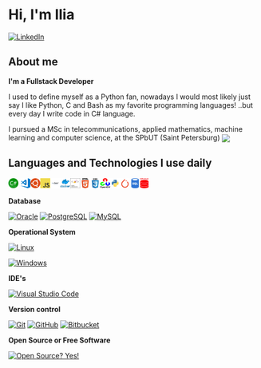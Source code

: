 # Hi, I'm Ilia


[![LinkedIn](https://img.shields.io/static/v1?label=LinkedIn&message=%20&color=pink&logo=LinkedIn&style=flat-square&logoColor=white)](https://www.linkedin.com/in/ilia-maslakov/)

## About me

 <strong>I'm a Fullstack Developer</strong>
 
I used to define myself as a Python fan, nowadays I would most likely just say I like Python, С and Bash as my favorite programming languages!
..but every day I write code in C# language.

I pursued a MSc in telecommunications, applied mathematics, machine learning and computer science, at the SPbUT (Saint Petersburg) 
<img align='center' src="https://github-readme-stats.vercel.app/api?username=ilia-maslakov&show_icons=true">

## Languages and Technologies I use daily

<code><img height="20" src="https://raw.githubusercontent.com/github/explore/80688e429a7d4ef2fca1e82350fe8e3517d3494d/topics/csharp/csharp.png"></code>
<code><img height="20" src="https://raw.githubusercontent.com/github/explore/80688e429a7d4ef2fca1e82350fe8e3517d3494d/topics/visual-studio-code/visual-studio-code.png"></code><code><img height="20" src="https://raw.githubusercontent.com/github/explore/80688e429a7d4ef2fca1e82350fe8e3517d3494d/topics/ubuntu/ubuntu.png"></code><code><img height="20" src="https://raw.githubusercontent.com/github/explore/80688e429a7d4ef2fca1e82350fe8e3517d3494d/topics/javascript/javascript.png"></code><code><img height="20" src="https://raw.githubusercontent.com/github/explore/80688e429a7d4ef2fca1e82350fe8e3517d3494d/topics/jquery/jquery.png"></code><code><img height="20" src="https://raw.githubusercontent.com/github/explore/80688e429a7d4ef2fca1e82350fe8e3517d3494d/topics/docker/docker.png"></code><code><img height="20" src="https://raw.githubusercontent.com/github/explore/80688e429a7d4ef2fca1e82350fe8e3517d3494d/topics/styled-components/styled-components.png"></code><code><img height="20" src="https://raw.githubusercontent.com/github/explore/80688e429a7d4ef2fca1e82350fe8e3517d3494d/topics/html/html.png"></code><code><img height="20" src="https://raw.githubusercontent.com/ilia-maslakov/ilia-maslakov/9e91c0c656f6769628259685dd3f284b7b7c24ae/logo/css.png"></code><code><img height="20" src="https://github.com/ilia-maslakov/ilia-maslakov/blob/master/logo/opencv.png"></code><code><img height="20" src="https://github.com/ilia-maslakov/ilia-maslakov/blob/master/logo/python.png"></code><code><img height="20" src="https://github.com/ilia-maslakov/ilia-maslakov/blob/master/logo/pytorch.png"></code><code><img height="20" src="https://github.com/ilia-maslakov/ilia-maslakov/blob/master/logo/sql.png"></code><code><img height="20" src="https://github.com/ilia-maslakov/ilia-maslakov/blob/master/logo/oracledb.png"></code>




**Database**

[![Oracle](https://img.shields.io/badge/-oracle-a0c4db?logoWidth=40&style=flat-square&logo=oracle&link=https://github.com/ilia-maslakov/)](https://github.com/ilia-maslakov/)
[![PostgreSQL](https://img.shields.io/badge/-PostgreSQL-336791?style=flat-square&logo=postgresql&link=https://github.com/ilia-maslakov/)](https://github.com/ilia-maslakov/)
[![MySQL](https://img.shields.io/badge/-MySQL-a0c4db?logoWidth=40&style=flat-square&logo=mysql&link=https://github.com/lucenarenato/)](https://github.com/ilia-maslakov/)

**Operational System**

[![Linux](https://img.shields.io/badge/-Linux-333333?style=flat-square&logo=Linux&link=https://github.com/ilia-maslakov/)](https://github.com/ilia-maslakov/)

[![Windows](https://img.shields.io/badge/-Windows-0078D6?style=flat-square&logo=Windows)](https://github.com/ilia-maslakov/)

**IDE's**

[![Visual Studio Code](https://img.shields.io/badge/-Visual%20Studio%20Code-007ACC?style=flat-square&logo=VisualStudioCode&link=https://github.com/ilia-maslakov/)](https://github.com/ilia-maslakov/)

**Version control**

[![Git](https://img.shields.io/badge/-Git%20%20%20%20-black?logoWidth=60&style=for-the-badge&logo=git&link=https://github.com/ilia-maslakov/)](https://github.com/ilia-maslakov/)
[![GitHub](https://img.shields.io/badge/-GitHub-181717?logoWidth=30&style=for-the-badge&logo=github&link=https://github.com/ilia-maslakov/)](https://github.com/ilia-maslakov/)
[![Bitbucket](https://img.shields.io/badge/-Bitbucket-0052CC?style=for-the-badge&logo=bitbucket&link=https://github.com/ilia-maslakov/)](https://github.com/ilia-maslakov/)

**Open Source or Free Software**

[![Open Source? Yes!](https://badgen.net/badge/Open%20Source%20%3F/Yes%21/blue?icon=github)](https://github.com/ilia-maslakov/)

